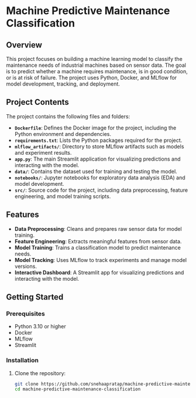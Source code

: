 # Machine Predictive Maintenance Classification

## Overview

This project focuses on building a machine learning model to classify the maintenance needs of industrial machines based on sensor data. The goal is to predict whether a machine requires maintenance, is in good condition, or is at risk of failure. The project uses Python, Docker, and MLflow for model development, tracking, and deployment.

## Project Contents

The project contains the following files and folders:

- **`Dockerfile`**: Defines the Docker image for the project, including the Python environment and dependencies.
- **`requirements.txt`**: Lists the Python packages required for the project.
- **`mlflow_artifacts/`**: Directory to store MLflow artifacts such as models and experiment results.
- **`app.py`**: The main Streamlit application for visualizing predictions and interacting with the model.
- **`data/`**: Contains the dataset used for training and testing the model.
- **`notebooks/`**: Jupyter notebooks for exploratory data analysis (EDA) and model development.
- **`src/`**: Source code for the project, including data preprocessing, feature engineering, and model training scripts.

## Features

- **Data Preprocessing**: Cleans and prepares raw sensor data for model training.
- **Feature Engineering**: Extracts meaningful features from sensor data.
- **Model Training**: Trains a classification model to predict maintenance needs.
- **Model Tracking**: Uses MLflow to track experiments and manage model versions.
- **Interactive Dashboard**: A Streamlit app for visualizing predictions and interacting with the model.

## Getting Started

### Prerequisites

- Python 3.10 or higher
- Docker
- MLflow
- Streamlit

### Installation

1. Clone the repository:
   ```bash
   git clone https://github.com/snehaapratap/machine-predictive-maintenance-classification.git
   cd machine-predictive-maintenance-classification
   ```
